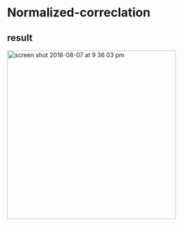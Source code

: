 # Normalized-correclation

## result

<img width="395" alt="screen shot 2018-08-07 at 9 36 03 pm" src="https://user-images.githubusercontent.com/18547241/43811338-06c5b592-9a8a-11e8-8c00-9911416ff398.png">

